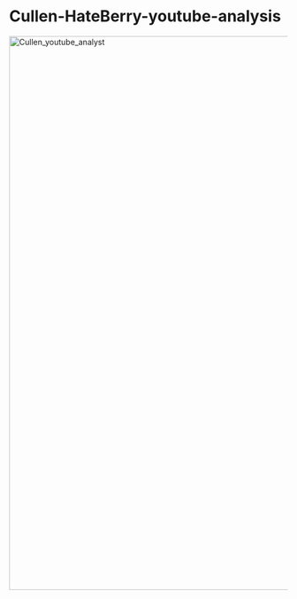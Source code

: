 # Cullen-HateBerry-youtube-analysis
<img width="1000" alt="Cullen_youtube_analyst" src="https://github.com/Meuracha/Cullen-Hateberry-youtube-analysis/assets/87271901/46be2b0c-3f2a-451f-ab24-8f9693117a0c">
